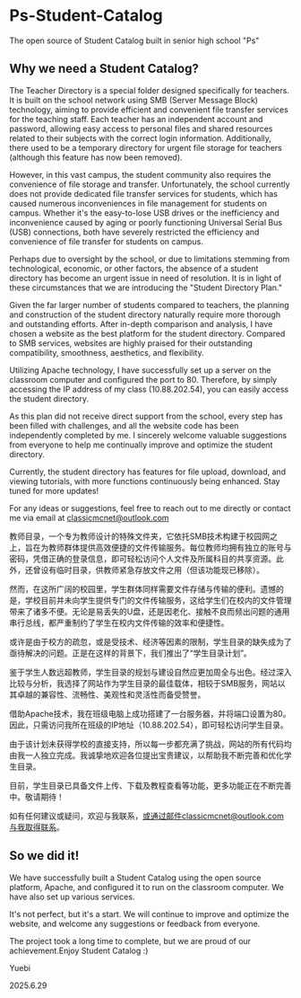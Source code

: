 # Ps-Student-Catalog
The open source of Student Catalog built in senior high school "Ps"

## Why we need a Student Catalog?
The Teacher Directory is a special folder designed specifically for teachers. It is built on the school network using SMB (Server Message Block) technology, aiming to provide efficient and convenient file transfer services for the teaching staff. Each teacher has an independent account and password, allowing easy access to personal files and shared resources related to their subjects with the correct login information. Additionally, there used to be a temporary directory for urgent file storage for teachers (although this feature has now been removed).

However, in this vast campus, the student community also requires the convenience of file storage and transfer. Unfortunately, the school currently does not provide dedicated file transfer services for students, which has caused numerous inconveniences in file management for students on campus. Whether it's the easy-to-lose USB drives or the inefficiency and inconvenience caused by aging or poorly functioning Universal Serial Bus (USB) connections, both have severely restricted the efficiency and convenience of file transfer for students on campus.

Perhaps due to oversight by the school, or due to limitations stemming from technological, economic, or other factors, the absence of a student directory has become an urgent issue in need of resolution. It is in light of these circumstances that we are introducing the "Student Directory Plan."

Given the far larger number of students compared to teachers, the planning and construction of the student directory naturally require more thorough and outstanding efforts. After in-depth comparison and analysis, I have chosen a website as the best platform for the student directory. Compared to SMB services, websites are highly praised for their outstanding compatibility, smoothness, aesthetics, and flexibility.

Utilizing Apache technology, I have successfully set up a server on the classroom computer and configured the port to 80. Therefore, by simply accessing the IP address of my class (10.88.202.54), you can easily access the student directory.

As this plan did not receive direct support from the school, every step has been filled with challenges, and all the website code has been independently completed by me. I sincerely welcome valuable suggestions from everyone to help me continually improve and optimize the student directory.

Currently, the student directory has features for file upload, download, and viewing tutorials, with more functions continuously being enhanced. Stay tuned for more updates!

For any ideas or suggestions, feel free to reach out to me directly or contact me via email at classicmcnet@outlook.com



教师目录，一个专为教师设计的特殊文件夹，它依托SMB技术构建于校园网之上，旨在为教师群体提供高效便捷的文件传输服务。每位教师均拥有独立的账号与密码，凭借正确的登录信息，即可轻松访问个人文件及所属科目的共享资源。此外，还曾设有临时目录，供教师紧急存放文件之用（但该功能现已移除）。

然而，在这所广阔的校园里，学生群体同样需要文件存储与传输的便利。遗憾的是，学校目前并未向学生提供专门的文件传输服务，这给学生们在校内的文件管理带来了诸多不便。无论是易丢失的U盘，还是因老化、接触不良而频出问题的通用串行总线，都严重制约了学生在校内文件传输的效率和便捷性。

或许是由于校方的疏忽，或是受技术、经济等因素的限制，学生目录的缺失成为了亟待解决的问题。正是在这样的背景下，我们推出了“学生目录计划”。

鉴于学生人数远超教师，学生目录的规划与建设自然应更加周全与出色。经过深入比较与分析，我选择了网站作为学生目录的最佳载体，相较于SMB服务，网站以其卓越的兼容性、流畅性、美观性和灵活性而备受赞誉。

借助Apache技术，我在班级电脑上成功搭建了一台服务器，并将端口设置为80。因此，只需访问我所在班级的IP地址（10.88.202.54），即可轻松访问学生目录。

由于该计划未获得学校的直接支持，所以每一步都充满了挑战，网站的所有代码均由我一人独立完成。我诚挚地欢迎各位提出宝贵建议，以帮助我不断完善和优化学生目录。

目前，学生目录已具备文件上传、下载及教程查看等功能，更多功能正在不断完善中。敬请期待！

如有任何建议或疑问，欢迎与我联系，或通过邮件classicmcnet@outlook.com与我取得联系。


## So we did it!
We have successfully built a Student Catalog using the open source platform, Apache, and configured it to run on the classroom computer. We have also set up various services. 

It's not perfect, but it's a start. We will continue to improve and optimize the website, and welcome any suggestions or feedback from everyone.

The project took a long time to complete, but we are proud of our achievement.Enjoy Student Catalog :)


Yuebi

2025.6.29